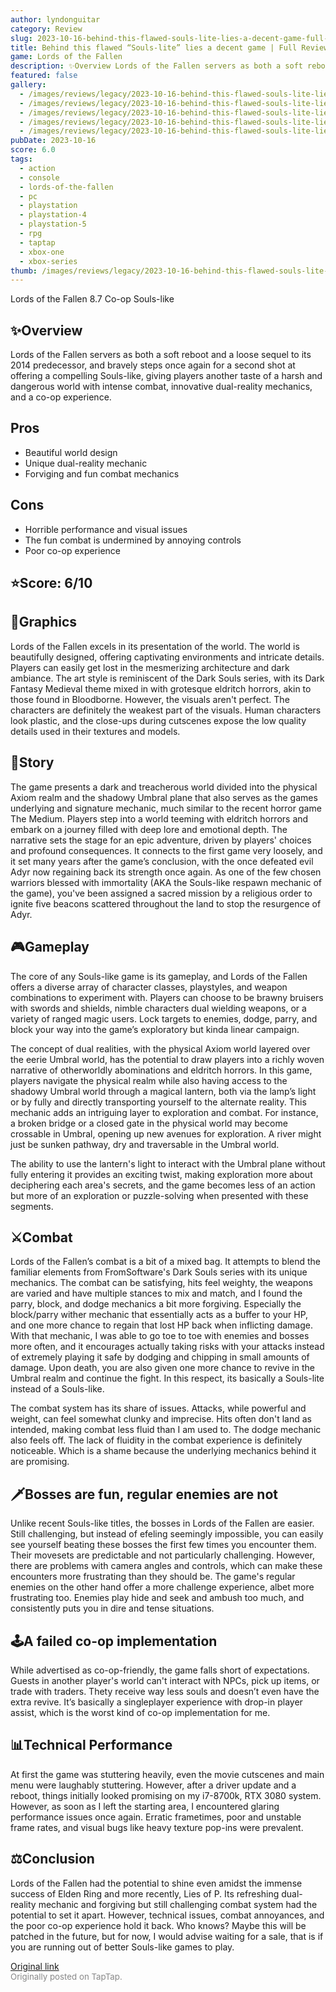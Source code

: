 ```yaml
---
author: lyndonguitar
category: Review
slug: 2023-10-16-behind-this-flawed-souls-lite-lies-a-decent-game-full-review-lords-of-the-fallen
title: Behind this flawed “Souls-lite” lies a decent game | Full Review - Lords of the Fallen
game: Lords of the Fallen
description: ✨Overview Lords of the Fallen servers as both a soft reboot and a loose sequel to its 2014 predecessor, and bravely steps once again for a second shot at offering a compelling Souls-like, giving players another taste of a harsh and dangerous world with intense combat, innovative dual-reality mechanics, and a co-op experience.
featured: false
gallery:
  - /images/reviews/legacy/2023-10-16-behind-this-flawed-souls-lite-lies-a-decent-game--full-review---lords-of-the-fallen-0.avif
  - /images/reviews/legacy/2023-10-16-behind-this-flawed-souls-lite-lies-a-decent-game--full-review---lords-of-the-fallen-1.avif
  - /images/reviews/legacy/2023-10-16-behind-this-flawed-souls-lite-lies-a-decent-game--full-review---lords-of-the-fallen-2.avif
  - /images/reviews/legacy/2023-10-16-behind-this-flawed-souls-lite-lies-a-decent-game--full-review---lords-of-the-fallen-3.avif
  - /images/reviews/legacy/2023-10-16-behind-this-flawed-souls-lite-lies-a-decent-game--full-review---lords-of-the-fallen-4.avif
pubDate: 2023-10-16
score: 6.0
tags:
  - action
  - console
  - lords-of-the-fallen
  - pc
  - playstation
  - playstation-4
  - playstation-5
  - rpg
  - taptap
  - xbox-one
  - xbox-series
thumb: /images/reviews/legacy/2023-10-16-behind-this-flawed-souls-lite-lies-a-decent-game--full-review---lords-of-the-fallen-0.avif
---
```


Lords of the Fallen
8.7
Co-op
Souls-like


## ✨Overview
Lords of the Fallen servers as both a soft reboot and a loose sequel to its 2014 predecessor, and bravely steps once again for a second shot at offering a compelling Souls-like, giving players another taste of a harsh and dangerous world with intense combat, innovative dual-reality mechanics, and a co-op experience.




## Pros
- Beautiful world design
- Unique dual-reality mechanic
- Forviging and fun combat mechanics





## Cons
- Horrible performance and visual issues
- The fun combat is undermined by annoying controls
- Poor co-op experience



## ⭐️Score: 6/10


## 🎨Graphics

Lords of the Fallen excels in its presentation of the world. The world is beautifully designed, offering captivating environments and intricate details. Players can easily get lost in the mesmerizing architecture and dark ambiance. The art style is reminiscent of the Dark Souls series, with its Dark Fantasy Medieval theme mixed in with grotesque eldritch horrors, akin to those found in Bloodborne. However, the visuals aren't perfect. The characters are definitely the weakest part of the visuals. Human characters look plastic, and the close-ups during cutscenes expose the low quality details used in their textures and models.


## 📖Story

The game presents a dark and treacherous world divided into the physical Axiom realm and the shadowy Umbral plane that also serves as the games underlying and signature mechanic, much similar to the recent horror game The Medium. Players step into a world teeming with eldritch horrors and embark on a journey filled with deep lore and emotional depth. The narrative sets the stage for an epic adventure, driven by players' choices and profound consequences. It connects to the first game very loosely, and it set many years after the game’s conclusion, with the once defeated evil Adyr now regaining back its strength once again. As one of the few chosen warriors blessed with immortality (AKA the Souls-like respawn mechanic of the game), you've been assigned a sacred mission by a religious order to ignite five beacons scattered throughout the land to stop the resurgence of Adyr.


## 🎮Gameplay

The core of any Souls-like game is its gameplay, and Lords of the Fallen offers a diverse array of character classes, playstyles, and weapon combinations to experiment with. Players can choose to be brawny bruisers with swords and shields, nimble characters dual wielding weapons, or a variety of ranged magic users. Lock targets to enemies, dodge, parry, and block your way into the game’s exploratory but kinda linear campaign.

The concept of dual realities, with the physical Axiom world layered over the eerie Umbral world, has the potential to draw players into a richly woven narrative of otherworldly abominations and eldritch horrors. In this game, players navigate the physical realm while also having access to the shadowy Umbral world through a magical lantern, both via the lamp’s light or by fully and directly transporting yourself to the alternate reality. This mechanic adds an intriguing layer to exploration and combat. For instance, a broken bridge or a closed gate in the physical world may become crossable in Umbral, opening up new avenues for exploration. A river might just be sunken pathway, dry and traversable in the Umbral world.

The ability to use the lantern's light to interact with the Umbral plane without fully entering it provides an exciting twist, making exploration more about deciphering each area's secrets, and the game becomes less of an action but more of an exploration or puzzle-solving when presented with these segments.


## ⚔️Combat

Lords of the Fallen’s combat is a bit of a mixed bag. It attempts to blend the familiar elements from FromSoftware's Dark Souls series with its unique mechanics. The combat can be satisfying, hits feel weighty, the weapons are varied and have multiple stances to mix and match, and I found the parry, block, and dodge mechanics a bit more forgiving. Especially the block/parry wither mechanic that essentially acts as a buffer to your HP, and one more chance to regain that lost HP back when inflicting damage. With that mechanic, I was able to go toe to toe with enemies and bosses more often, and it encourages actually taking risks with your attacks instead of extremely playing it safe by dodging and chipping in small amounts of damage. Upon death, you are also given one more chance to revive in the Umbral realm and continue the fight. In this respect, its basically a Souls-lite instead of a Souls-like.

The combat system has its share of issues. Attacks, while powerful and weight, can feel somewhat clunky and imprecise. Hits often don't land as intended, making combat less fluid than I am used to. The dodge mechanic also feels off. The lack of fluidity in the combat experience is definitely noticeable. Which is a shame because the underlying mechanics behind it are promising.


## 🗡️Bosses are fun, regular enemies are not

Unlike recent Souls-like titles, the bosses in Lords of the Fallen are easier. Still challenging, but instead of efeling seemingly impossible, you can easily see yourself beating these bosses the first few times you encounter them. Their movesets are predictable and not particularly challenging. However, there are problems with camera angles and controls, which can make these encounters more frustrating than they should be. The game's regular enemies on the other hand offer a more challenge experience, albet more frustrating too. Enemies play hide and seek and ambush too much, and consistently puts you in dire and tense situations.


## 🕹A failed co-op implementation

While advertised as co-op-friendly, the game falls short of expectations. Guests in another player's world can't interact with NPCs, pick up items, or trade with traders. Thety receive way less souls and doesn’t even have the extra revive. It’s basically a singleplayer experience with drop-in player assist, which is the worst kind of co-op implementation for me.


## 📊Technical Performance

At first the game was stuttering heavily, even the movie cutscenes and main menu were laughably stuttering. However, after a driver update and a reboot, things initially looked promising on my i7-8700k, RTX 3080 system. However, as soon as I left the starting area, I encountered glaring performance issues once again. Erratic frametimes, poor and unstable frame rates, and visual bugs like heavy texture pop-ins were prevalent.


## ⚖️Conclusion

Lords of the Fallen had the potential to shine even amidst the immense success of Elden Ring and more recently, Lies of P. Its refreshing dual-reality mechanic and forgiving but still challenging combat system had the potential to set it apart. However, technical issues, combat annoyances, and the poor co-op experience hold it back. Who knows? Maybe this will be patched in the future, but for now, I would advise waiting for a sale, that is if you are running out of better Souls-like games to play.

[Original link](https://www.taptap.io/post/6443254)<br><span style="font-size: 0.95em; color: #888;">Originally posted on TapTap.</span>